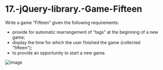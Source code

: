 # 17.-jQuery-library.-Game-Fifteen
Write a game "Fifteen" given the following requirements:
* provide for automatic rearrangement of "tags" at the beginning of a new game;
* display the time for which the user finished the game (collected "fifteen");
* to provide an opportunity to start a new game.

![image](https://github.com/blazhkevych/17.-jQuery-library.-Game-Fifteen/assets/65856963/7e3d5b71-7a60-4f39-98d2-8f3bf33c00d6)

